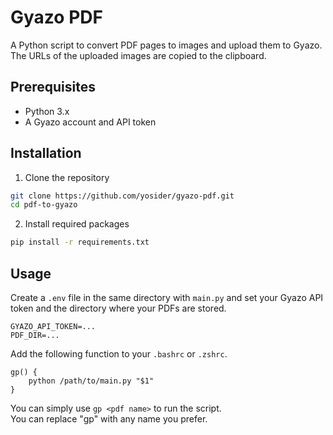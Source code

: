 # Gyazo PDF
A Python script to convert PDF pages to images and upload them to Gyazo.  
The URLs of the uploaded images are copied to the clipboard.

## Prerequisites
- Python 3.x
- A Gyazo account and API token

## Installation
1. Clone the repository
```bash
git clone https://github.com/yosider/gyazo-pdf.git
cd pdf-to-gyazo
```

2. Install required packages
```bash
pip install -r requirements.txt
```

## Usage
Create a `.env` file in the same directory with `main.py` and set your Gyazo API token and the directory where your PDFs are stored.
```bash:.env
GYAZO_API_TOKEN=...
PDF_DIR=...
```

Add the following function to your `.bashrc` or `.zshrc`.  
```bash:.bashrc
gp() {
    python /path/to/main.py "$1"
}
```
You can simply use `gp <pdf name>` to run the script.  
You can replace "gp" with any name you prefer.
